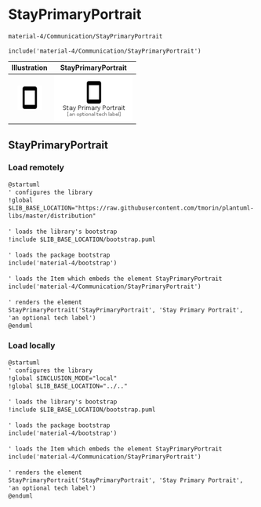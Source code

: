 # StayPrimaryPortrait


```text
material-4/Communication/StayPrimaryPortrait
```

```text
include('material-4/Communication/StayPrimaryPortrait')
```



| Illustration | StayPrimaryPortrait |
| :---: | :---: |
| ![illustration for Illustration](../../material-4/Communication/StayPrimaryPortrait.png) | ![illustration for StayPrimaryPortrait](../../material-4/Communication/StayPrimaryPortrait.Local.png) |




## StayPrimaryPortrait

### Load remotely
```plantuml
@startuml
' configures the library
!global $LIB_BASE_LOCATION="https://raw.githubusercontent.com/tmorin/plantuml-libs/master/distribution"

' loads the library's bootstrap
!include $LIB_BASE_LOCATION/bootstrap.puml

' loads the package bootstrap
include('material-4/bootstrap')

' loads the Item which embeds the element StayPrimaryPortrait
include('material-4/Communication/StayPrimaryPortrait')

' renders the element
StayPrimaryPortrait('StayPrimaryPortrait', 'Stay Primary Portrait', 'an optional tech label')
@enduml
```

### Load locally
```plantuml
@startuml
' configures the library
!global $INCLUSION_MODE="local"
!global $LIB_BASE_LOCATION="../.."

' loads the library's bootstrap
!include $LIB_BASE_LOCATION/bootstrap.puml

' loads the package bootstrap
include('material-4/bootstrap')

' loads the Item which embeds the element StayPrimaryPortrait
include('material-4/Communication/StayPrimaryPortrait')

' renders the element
StayPrimaryPortrait('StayPrimaryPortrait', 'Stay Primary Portrait', 'an optional tech label')
@enduml
```

